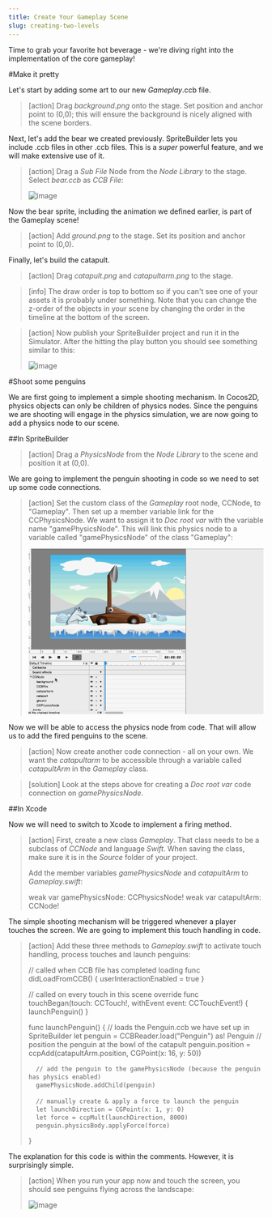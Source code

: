 ```yaml
---
title: Create Your Gameplay Scene
slug: creating-two-levels
---
```


Time to grab your favorite hot beverage - we're diving right into the implementation of the core gameplay!

#Make it pretty

Let's start by adding some art to our new *Gameplay*.ccb file.

> [action]
> Drag *background.png* onto the stage. Set position and anchor point to (0,0); this will ensure the background is nicely aligned with the scene borders.

Next, let's add the bear we created previously. SpriteBuilder lets you include .ccb files in other .ccb files. This is a *super* powerful feature, and we will make extensive use of it. 

> [action]
> Drag a *Sub File* Node from the *Node Library* to the stage. Select *bear.ccb* as *CCB File*:
>
> ![image](https://s3.amazonaws.com/mgwu-misc/Spritebuilder+Tutorial/Spritebuilder_SubCCBFile.png)

Now the bear sprite, including the animation we defined earlier, is part of the Gameplay scene!

> [action]
> Add *ground.png* to the stage. Set its position and anchor point to (0,0).

Finally, let's build the catapult. 

> [action]
> Drag *catapult.png* and *catapultarm.png* to the stage. 

> [info]
> The draw order is top to bottom so if you can't see one of your assets it is probably under something. Note that you can change the z-order of the objects in your scene by changing the order in the timeline at the bottom of the screen.

> [action]
> Now publish your SpriteBuilder project and run it in the Simulator. After the hitting the play button you should see something similar to this:
>
> ![image](https://s3.amazonaws.com/mgwu-misc/Spritebuilder+Tutorial/Gameplay1.gif)

#Shoot some penguins

We are first going to implement a simple shooting mechanism. In Cocos2D, physics objects can only be children of physics nodes. Since the penguins we are shooting will engage in the physics simulation, we are now going to add a physics node to our scene.

##In SpriteBuilder

> [action]
> Drag a *PhysicsNode* from the *Node Library* to the scene and position it at (0,0).

We are going to implement the penguin shooting in code so we need to set up some code connections.

> [action]
> Set the custom class of the *Gameplay* root node, CCNode, to "Gameplay". Then set up a member variable link for the CCPhysicsNode. We want to assign it to *Doc root var* with the variable name "gamePhysicsNode". This will link this physics node to a variable called "gamePhysicsNode" of the class "Gameplay":
>
> ![image](codeConnections.gif)

Now we will be able to access the physics node from code. That will allow us to add the fired penguins to the scene.

> [action]
> Now create another code connection - all on your own. We want the *catapultarm* to be accessible through a variable called *catapultArm* in the *Gameplay* class.

> [solution]
> Look at the steps above for creating a *Doc root var* code connection on *gamePhysicsNode*.

##In Xcode

Now we will need to switch to Xcode to implement a firing method. 

> [action]
> First, create a new class *Gameplay*. That class needs to be a subclass of *CCNode* and language *Swift*. When saving the class, make sure it is in the *Source* folder of your project.
>
> Add the member variables *gamePhysicsNode* and *catapultArm* to *Gameplay.swift*:
>
> 	weak var gamePhysicsNode: CCPhysicsNode!
> 	weak var catapultArm: CCNode!

<!-- TODO: explain explicitly unwrapped optionals & let -->

The simple shooting mechanism will be triggered whenever a player touches the screen. We are going to implement this touch handling in code.

> [action]
> Add these three methods to *Gameplay.swift* to activate touch handling, process touches and launch penguins:
>
>	// called when CCB file has completed loading
>	func didLoadFromCCB() {
>		userInteractionEnabled = true
>	}
>
>	// called on every touch in this scene
>	override func touchBegan(touch: CCTouch!, withEvent event: CCTouchEvent!) {
>		launchPenguin()
>	}
>
>	func launchPenguin() {
>		// loads the Penguin.ccb we have set up in SpriteBuilder
>		let penguin = CCBReader.load("Penguin") as! Penguin
>		// position the penguin at the bowl of the catapult
>		penguin.position = ccpAdd(catapultArm.position, CGPoint(x: 16, y: 50))
>
>		// add the penguin to the gamePhysicsNode (because the penguin has physics enabled)
>		gamePhysicsNode.addChild(penguin)
>
>		// manually create & apply a force to launch the penguin
>		let launchDirection = CGPoint(x: 1, y: 0)
>		let force = ccpMult(launchDirection, 8000)
>		penguin.physicsBody.applyForce(force)
>	}

The explanation for this code is within the comments. However, it is surprisingly simple.

> [action]
> When you run your app now and touch the screen, you should see penguins flying across the landscape:
>
> ![image](https://s3.amazonaws.com/mgwu-misc/Spritebuilder+Tutorial/FiringPenguins.gif)
